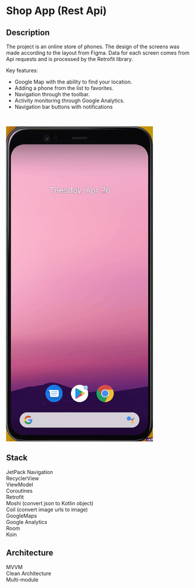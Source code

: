 # Shop App (Rest Api)
## Description
The project is an online store of phones. The design of the screens was made according to the layout from Figma. Data for each screen comes from Api requests and is processed by the Retrofit library.

Key features:<br/>
+ Google Map with the ability to find your location.<br/>
+ Adding a phone from the list to favorites.<br/>
+ Navigation through the toolbar.<br/>
+ Activity monitoring through Google Analytics.<br/>
+ Navigation bar buttons with notifications<br/>
<br/>

![mygif](preview/shop_app.gif)

## Stack
JetPack Navigation<br/>
RecyclerView<br/>
ViewModel<br/>
Coroutines<br/>
Retrofit<br/>
Moshi (convert json to Kotlin object)<br/>
Coil (convert image urls to image)<br/>
GoogleMaps<br/>
Google Analytics<br/>
Room<br/>
Koin<br/>

## Architecture
MVVM<br/>
Clean Architecture<br/>
Multi-module<br/>
